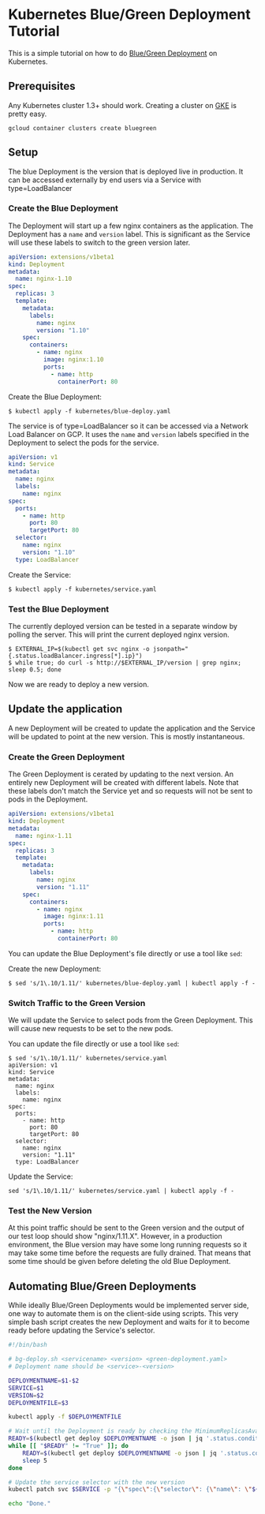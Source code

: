 # Kubernetes Blue/Green Deployment Tutorial

This is a simple tutorial on how to do [Blue/Green Deployment](https://martinfowler.com/bliki/BlueGreenDeployment.html) on Kubernetes.

## Prerequisites

Any Kubernetes cluster 1.3+ should work. Creating a cluster on [GKE](https://cloud.google.com/container-engine/) is pretty easy.

```
gcloud container clusters create bluegreen
```

## Setup

The blue Deployment is the version that is deployed live in production. It can be accessed externally by end users via a Service with type=LoadBalancer

### Create the Blue Deployment

The Deployment will start up a few nginx containers as the application. The Deployment has a `name` and `version` label. This is significant as the Service will use these labels to switch to the green version later.

[embedmd]:# (kubernetes/blue-deploy.yaml yaml)
```yaml
apiVersion: extensions/v1beta1
kind: Deployment
metadata:
  name: nginx-1.10
spec:
  replicas: 3
  template:
    metadata:
      labels:
        name: nginx
        version: "1.10"
    spec:
      containers: 
        - name: nginx
          image: nginx:1.10
          ports:
            - name: http
              containerPort: 80
```

Create the Blue Deployment:

```
$ kubectl apply -f kubernetes/blue-deploy.yaml
```

The service is of type=LoadBalancer so it can be accessed via a Network Load Balancer on GCP. It uses the `name` and `version` labels specified in the Deployment to select the pods for the service.

[embedmd]:# (kubernetes/service.yaml yaml)
```yaml
apiVersion: v1
kind: Service
metadata: 
  name: nginx
  labels: 
    name: nginx
spec:
  ports:
    - name: http
      port: 80
      targetPort: 80
  selector: 
    name: nginx
    version: "1.10"
  type: LoadBalancer
```

Create the Service:

```
$ kubectl apply -f kubernetes/service.yaml
```

### Test the Blue Deployment

The currently deployed version can be tested in a separate window by polling the server. This will print the current deployed nginx version.

```
$ EXTERNAL_IP=$(kubectl get svc nginx -o jsonpath="{.status.loadBalancer.ingress[*].ip}")
$ while true; do curl -s http://$EXTERNAL_IP/version | grep nginx; sleep 0.5; done
```

Now we are ready to deploy a new version.

## Update the application

A new Deployment will be created to update the application and the Service will be updated to point at the new version. This is mostly instantaneous.

### Create the Green Deployment

The Green Deployment is cerated by updating to the next version. An entirely new Deployment will be created with different labels. Note that these labels don't match the Service yet and so requests will not be sent to pods in the Deployment.

[embedmd]:# (kubernetes/green-deploy.yaml yaml)
```yaml
apiVersion: extensions/v1beta1
kind: Deployment
metadata:
  name: nginx-1.11
spec:
  replicas: 3
  template:
    metadata:
      labels:
        name: nginx
        version: "1.11"
    spec:
      containers: 
        - name: nginx
          image: nginx:1.11
          ports:
            - name: http
              containerPort: 80
```

You can update the Blue Deployment's file directly or use a tool like `sed`:

Create the new Deployment:

```
$ sed 's/1\.10/1.11/' kubernetes/blue-deploy.yaml | kubectl apply -f -
```

### Switch Traffic to the Green Version

We will update the Service to select pods from the Green Deployment. This will cause new requests to be set to the new pods.

You can update the file directly or use a tool like `sed`:

```
$ sed 's/1\.10/1.11/' kubernetes/service.yaml 
apiVersion: v1
kind: Service
metadata: 
  name: nginx
  labels: 
    name: nginx
spec:
  ports:
    - name: http
      port: 80
      targetPort: 80
  selector: 
    name: nginx
    version: "1.11"
  type: LoadBalancer
```

Update the Service:

```
sed 's/1\.10/1.11/' kubernetes/service.yaml | kubectl apply -f -
```

### Test the New Version

At this point traffic should be sent to the Green version and the output of our test loop should show "nginx/1.11.X". However, in a production environment, the Blue version may have some long running requests so it may take some time before the requests are fully drained. That means that some time should be given before deleting the old Blue Deployment.

## Automating Blue/Green Deployments

While ideally Blue/Green Deployments would be implemented server side, one way to automate them is on the client-side using scripts. This very simple bash script creates the new Deployment and waits for it to become ready before updating the Service's selector.


[embedmd]:# (bin/bg-deploy.sh bash)
```bash
#!/bin/bash

# bg-deploy.sh <servicename> <version> <green-deployment.yaml>
# Deployment name should be <service>-<version>

DEPLOYMENTNAME=$1-$2
SERVICE=$1
VERSION=$2
DEPLOYMENTFILE=$3

kubectl apply -f $DEPLOYMENTFILE

# Wait until the Deployment is ready by checking the MinimumReplicasAvailable condition.
READY=$(kubectl get deploy $DEPLOYMENTNAME -o json | jq '.status.conditions[] | select(.reason == "MinimumReplicasAvailable") | .status' | tr -d '"')
while [[ "$READY" != "True" ]]; do
    READY=$(kubectl get deploy $DEPLOYMENTNAME -o json | jq '.status.conditions[] | select(.reason == "MinimumReplicasAvailable") | .status' | tr -d '"')
    sleep 5
done

# Update the service selector with the new version
kubectl patch svc $SERVICE -p "{\"spec\":{\"selector\": {\"name\": \"${SERVICE}\", \"version\": \"${VERSION}\"}}}"

echo "Done."
```
